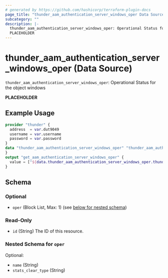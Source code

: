 ```yaml
---
# generated by https://github.com/hashicorp/terraform-plugin-docs
page_title: "thunder_aam_authentication_server_windows_oper Data Source - terraform-provider-thunder"
subcategory: ""
description: |-
  thunder_aam_authentication_server_windows_oper: Operational Status for the object windows
  PLACEHOLDER
---
```


# thunder_aam_authentication_server_windows_oper (Data Source)

`thunder_aam_authentication_server_windows_oper`: Operational Status for the object windows

__PLACEHOLDER__

## Example Usage

```terraform
provider "thunder" {
  address  = var.dut9049
  username = var.username
  password = var.password
}
data "thunder_aam_authentication_server_windows_oper" "thunder_aam_authentication_server_windows_oper" {
}
output "get_aam_authentication_server_windows_oper" {
  value = ["${data.thunder_aam_authentication_server_windows_oper.thunder_aam_authentication_server_windows_oper}"]
}
```

<!-- schema generated by tfplugindocs -->
## Schema

### Optional

- `oper` (Block List, Max: 1) (see [below for nested schema](#nestedblock--oper))

### Read-Only

- `id` (String) The ID of this resource.

<a id="nestedblock--oper"></a>
### Nested Schema for `oper`

Optional:

- `name` (String)
- `stats_clear_type` (String)


